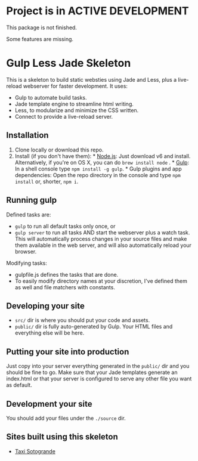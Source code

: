 ﻿# Project is in ACTIVE DEVELOPMENT

This package is not finished.

Some features are missing.


# Gulp Less Jade Skeleton

This is a skeleton to build static websties using Jade and Less, plus a live-reload webserver for faster development. It uses:
  * Gulp to automate build tasks.
  * Jade template engine to streamline html writing.
  * Less, to modularize and minimize the CSS written.
  * Connect to provide a live-reload server.

## Installation

  1. Clone locally or download this repo.
  1. Install (if you don't have them):
    * [Node.js](http://nodejs.org): Just download v6 and install. Alternatively, if you're on OS X, you can do  `brew install node` .
    * [Gulp](http://gulpjs.com): In a shell console type `npm install -g gulp`.
    * Gulp plugins and app dependencies: Open the repo directory in the console and type `npm install` or, shorter, `npm i`.

## Running gulp

Defined tasks are:
  * `gulp` to run all default tasks only once, or
  * `gulp server` to run all tasks AND start the webserver plus a watch task. This will automatically process changes in your source files and make them available in the web server, and will also automatically reload your browser.

Modifying tasks:
  * gulpfile.js defines the tasks that are done.
  * To easily modify directory names at your discretion, I've defined them as well and file matchers with constants.

## Developing your site

* `src/` dir is where you should put your code and assets.
* `public/` dir is fully auto-generated by Gulp. Your HTML files and everything else will be here.

## Putting your site into production

Just copy into your server everything generated in the `public/` dir and you should be fine to go. Make sure that your Jade templates generate an index.html or that your server is configured to serve any other file you want as default.

## Development your site

You should add your files under the `./source` dir.

## Sites built using this skeleton

  * [Taxi Sotogrande](http://www.sotogrande.taxi)
